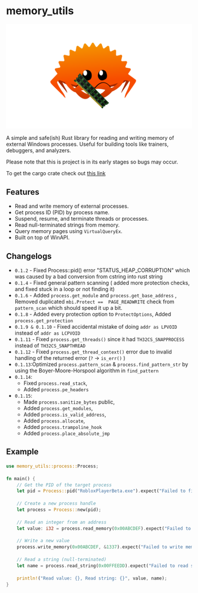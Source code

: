 # memory_utils
![Alt Text](https://raw.githubusercontent.com/penguin-cmyk/memory_utils/refs/heads/master/must_logo.png)

A simple and safe(ish) Rust library for reading and writing memory of external Windows processes. Useful for building tools like trainers, debuggers, and analyzers.

Please note that this is project is in its early stages so bugs may occur.

To get the cargo crate check out [this link](https://crates.io/crates/memory_utils)
## Features

- Read and write memory of external processes.
- Get process ID (PID) by process name.
- Suspend, resume, and terminate threads or processes.
- Read null-terminated strings from memory.
- Query memory pages using `VirtualQueryEx`.
- Built on top of WinAPI.

## Changelogs
* `0.1.2` - Fixed Process::pid() error "STATUS_HEAP_CORRUPTION" which was caused by a bad conversion from cstring into rust string
* `0.1.4` - Fixed general pattern scanning ( added more protection checks, and fixed stuck in a loop or not finding it)
* `0.1.6` - Added `process.get_module` and `process.get_base_address` , Removed duplicated `mbi.Protect ==  PAGE_READWRITE` check from `pattern_scan` which should speed it up a bit.
* `0.1.8` - Added every protection option to `ProtectOptions`, Added `process.get_protection`
* `0.1.9 & 0.1.10` - Fixed accidental mistake of doing `addr as LPVOID` instead of `addr as LCPVOID`
* `0.1.11` - Fixed `process.get_threads()` since it had `TH32CS_SNAPPROCESS` instead of `TH32CS_SNAPTHREAD`
* `0.1.12` - Fixed `process.get_thread_context()` error due to invalid handling of the returned error (`?` -> `is_err()` )
* `0.1.13`:Optimized `process.pattern_scan` & `process.find_pattern_str` by using the Boyer-Moore-Horspool algorithm in `find_pattern`
* `0.1.14`:
  * Fixed `process.read_stack`, 
  * Added `process.pe_headers`
* `0.1.15`: 
  * Made  `process.sanitize_bytes` public,
  * Added `process.get_modules`, 
  * Added `process.is_valid_address`, 
  * Added `process.allocate`, 
  * Added `process.trampoline_hook`
  * Added `process.place_absolute_jmp`
## Example


```rust
use memory_utils::process::Process;

fn main() {
    // Get the PID of the target process
    let pid = Process::pid("RobloxPlayerBeta.exe").expect("Failed to find process");

    // Create a new process handle
    let process = Process::new(pid);

    // Read an integer from an address
    let value: i32 = process.read_memory(0x00ABCDEF).expect("Failed to read memory");

    // Write a new value
    process.write_memory(0x00ABCDEF, &1337).expect("Failed to write memory");

    // Read a string (null-terminated)
    let name = process.read_string(0x00FFEEDD).expect("Failed to read string");

    println!("Read value: {}, Read string: {}", value, name);
}
